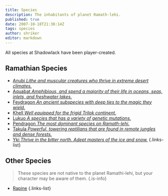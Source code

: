 ```yaml
---
title: Species
description: The inhabitants of planet Ramath-lehi.
published: true
date: 2007-10-18T21:38:14Z
tags: species
author: shriker
editor: markdown
---
```


All species at Shadowlack have been player-created.

## Ramathian Species

- [Anubi *Lithe and muscular creatures who thrive in extreme desert climates.*](/species/anubi)
- [Aquabat *Amphibious, and spend a majority of their life in oceans, seas, inlets, and freshwater lakes.*](/species/aquabat "wikilink")
- [Feydragon *An ancient subspecies with deep ties to the magic they wield.*](/species/feydragon)
- [Khell *Well equipped for the frigid Trilok continent.*](/species/khell)
- [Lukuo *A species that has a variety of genetic mutations.*](/species/lukuo)
- [Pendragon *The most dominant species on Ramath-lehi.*](/species/pendragon)
- [Takula *Powerful, towering reptilians that are found in remote jungles and dense forests.*](/species/takula)
- [Yki *Thrive in the bitter north. Adept masters of the ice and snow.*](/species/yki)
{.links-list}

## Other Species

> These species are not native to the planet Ramathi-lehi, but your character may be aware of them.
{.is-info}

- [Rapine](/species/rapine "wikilink")
{.links-list}